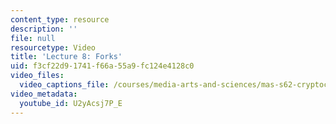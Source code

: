 ```yaml
---
content_type: resource
description: ''
file: null
resourcetype: Video
title: 'Lecture 8: Forks'
uid: f3cf22d9-1741-f66a-55a9-fc124e4128c0
video_files:
  video_captions_file: /courses/media-arts-and-sciences/mas-s62-cryptocurrency-engineering-and-design-spring-2018/lecture-videos/lec8-forks/U2yAcsj7P_E.vtt
video_metadata:
  youtube_id: U2yAcsj7P_E
---
```

